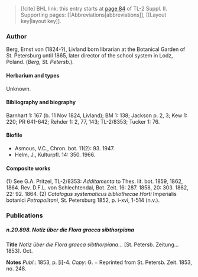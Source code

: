 > [!cite] BHL link: this entry starts at [page 84](https://www.biodiversitylibrary.org/item/103859#page/94/mode/1up) of TL-2 Suppl. II.
> Supporting pages: [[Abbreviations|abbreviations]], [[Layout key|layout key]].

### Author

Berg, Ernst von (1824-?), Livland born librarian at the Botanical Garden of St. Petersburg until 1865, later director of the school system in Lodz, Poland. (*Berg, St. Petersb.*).

#### Herbarium and types

Unknown.

#### Bibliography and biography

Barnhart 1: 167 (b. 11 Nov 1824, Livland); BM 1: 138; Jackson p. 2, 3; Kew 1: 220; PR 641-642; Rehder 1: 2, 77, 143; TL-2/8353; Tucker 1: 76.

#### Biofile

- Asmous, V.C., Chron. bot. 11(2): 93. 1947.
- Helm, J., Kulturpfl. 14: 350. 1966.

#### Composite works

(1) See G.A. Pritzel, TL-2/8353: *Additamenta* to Thes. lit. bot. 1859, 1862, 1864. Rev. D.F.L. von Schlechtendal, Bot. Zeit. 16: 287. 1858, 20: 303. 1862, 22: 92. 1864.
(2) *Catalogus systematicus bibliothecae Horti* Imperialis botanici *Petropolitani*, St. Petersburg 1852, p. i-xvi, 1-514 (n.v.).

### Publications

##### n.20.898. Notiz über die Flora graeca sibthorpiana

**Title**
*Notiz über die Flora graeca sibthorpiana*... \[St. Petersb. Zeitung... 1853\]. Oct.

**Notes**
*Publ*.: 1853, p. \[i\]-4. *Copy*: G. − Reprinted from St. Petersb. Zeit. 1853, no. 248.

